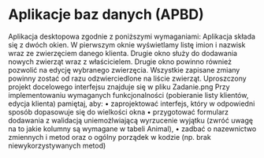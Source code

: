 # Aplikacje baz danych (APBD)
Aplikacja desktopowa zgodnie z poniższymi wymaganiami:
Aplikacja składa się z dwóch okien. W pierwszym oknie wyświetlamy listę imion i nazwisk wraz ze zwierzęciem danego klienta. Drugie okno służy do dodawania nowych zwierząt wraz z właścicielem. Drugie okno powinno również pozwolić na edycję wybranego zwierzęcia. Wszystkie zapisane zmiany powinny zostać od razu odzwierciedlone na liście zwierząt.
Uproszczony projekt docelowego interfejsu znajduje się w pliku Zadanie.png
Przy implementowaniu wymaganych funkcjonalności (pobieranie listy klientów, edycja klienta) pamiętaj, aby:
• zaprojektować interfejs, który w odpowiedni sposób dopasowuje się do wielkości okna
• przygotować formularz dodawania z walidacją uniemożlwiającą wyrzucenie wyjątku (zwróć uwagę na to jakie kolumny są wymagane w tabeli Animal),
• zadbać o nazewnictwo zmiennych i metod oraz o ogólny porządek w kodzie (np. brak niewykorzystywanych metod)
 
